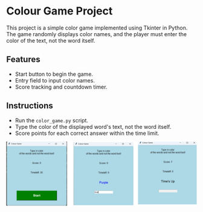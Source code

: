 # Colour Game Project

This project is a simple color game implemented using Tkinter in Python. The game randomly displays color names, and the player must enter the color of the text, not the word itself.

## Features

- Start button to begin the game.
- Entry field to input color names.
- Score tracking and countdown timer.

## Instructions

- Run the `color_game.py` script.
- Type the color of the displayed word's text, not the word itself.
- Score points for each correct answer within the time limit.

![](Untitled.png)